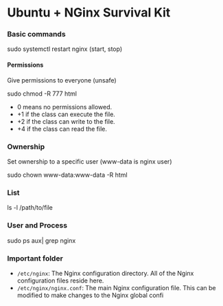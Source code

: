 # Ubuntu + NGinx Survival Kit

### Basic commands
sudo systemctl restart nginx
(start, stop)

#### Permissions
Give permissions to everyone (unsafe)

sudo chmod -R 777 html
-   0 means no permissions allowed.
-   +1 if the class can execute the file.
-   +2 if the class can write to the file.
-   +4 if the class can read the file.

### Ownership
Set ownership to a specific user (www-data is nginx user)

sudo chown www-data:www-data -R html

### List
ls -l /path/to/file

### User and Process
sudo ps aux| grep nginx

### Important folder
-   `/etc/nginx`: The Nginx configuration directory. All of the Nginx configuration files reside here.
-   `/etc/nginx/nginx.conf`: The main Nginx configuration file. This can be modified to make changes to the Nginx global confi
